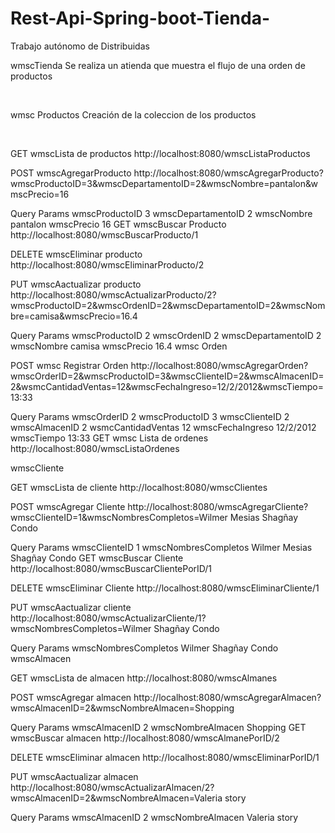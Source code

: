 # Rest-Api-Spring-boot-Tienda-
Trabajo autónomo de Distribuidas

wmscTienda
Se realiza un atienda que muestra el flujo de una orden de productos

﻿

wmsc Productos
Creación de la coleccion de los productos

﻿

GET
wmscLista de productos
http://localhost:8080/wmscListaProductos
﻿

POST
wmscAgregarProducto
http://localhost:8080/wmscAgregarProducto?wmscProductoID=3&wmscDepartamentoID=2&wmscNombre=pantalon&wmscPrecio=16
﻿

Query Params
wmscProductoID
3
wmscDepartamentoID
2
wmscNombre
pantalon
wmscPrecio
16
GET
wmscBuscar Producto
http://localhost:8080/wmscBuscarProducto/1
﻿

DELETE
wmscEliminar producto
http://localhost:8080/wmscEliminarProducto/2
﻿

PUT
wmscAactualizar producto
http://localhost:8080/wmscActualizarProducto/2?wmscProductoID=2&wmscOrdenID=2&wmscDepartamentoID=2&wmscNombre=camisa&wmscPrecio=16.4
﻿

Query Params
wmscProductoID
2
wmscOrdenID
2
wmscDepartamentoID
2
wmscNombre
camisa
wmscPrecio
16.4
wmsc Orden
﻿

POST
wmsc Registrar Orden
http://localhost:8080/wmscAgregarOrden?wmscOrderID=2&wmscProductoID=3&wmscClienteID=2&wmscAlmacenID=2&wsmcCantidadVentas=12&wmscFechaIngreso=12/2/2012&wmscTiempo=13:33
﻿

Query Params
wmscOrderID
2
wmscProductoID
3
wmscClienteID
2
wmscAlmacenID
2
wsmcCantidadVentas
12
wmscFechaIngreso
12/2/2012
wmscTiempo
13:33
GET
wmsc Lista de ordenes
http://localhost:8080/wmscListaOrdenes
﻿

wmscCliente
﻿

GET
wmscLista de cliente
http://localhost:8080/wmscClientes
﻿

POST
wmscAgregar Cliente
http://localhost:8080/wmscAgregarCliente?wmscClienteID=1&wmscNombresCompletos=Wilmer Mesias Shagñay Condo
﻿

Query Params
wmscClienteID
1
wmscNombresCompletos
Wilmer Mesias Shagñay Condo
GET
wmscBuscar Cliente
http://localhost:8080/wmscBuscarClientePorID/1
﻿

DELETE
wmscEliminar Cliente
http://localhost:8080/wmscEliminarCliente/1
﻿

PUT
wmscAactualizar cliente
http://localhost:8080/wmscActualizarCliente/1?wmscNombresCompletos=Wilmer Shagñay Condo
﻿

Query Params
wmscNombresCompletos
Wilmer Shagñay Condo
wmscAlmacen
﻿

GET
wmscLista de almacen
http://localhost:8080/wmscAlmanes
﻿

POST
wmscAgregar almacen
http://localhost:8080/wmscAgregarAlmacen?wmscAlmacenID=2&wmscNombreAlmacen=Shopping
﻿

Query Params
wmscAlmacenID
2
wmscNombreAlmacen
Shopping
GET
wmscBuscar almacen
http://localhost:8080/wmscAlmanePorID/2
﻿

DELETE
wmscEliminar almacen
http://localhost:8080/wmscEliminarPorID/1
﻿

PUT
wmscAactualizar almacen
http://localhost:8080/wmscActualizarAlmacen/2?wmscAlmacenID=2&wmscNombreAlmacen=Valeria story
﻿

Query Params
wmscAlmacenID
2
wmscNombreAlmacen
Valeria story